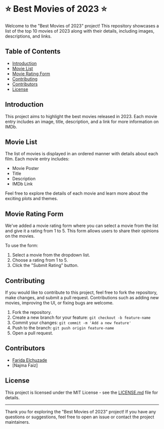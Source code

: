 # ⭐ Best Movies of 2023 ⭐

Welcome to the "Best Movies of 2023" project! This repository showcases a list of the top 10 movies of 2023 along with their details, including images, descriptions, and links.

## Table of Contents

- [Introduction](#introduction)
- [Movie List](#movie-list)
- [Movie Rating Form](#movie-rating-form)
- [Contributing](#contributing)
- [Contributors](#contributors)
- [License](#license)

## Introduction

This project aims to highlight the best movies released in 2023. Each movie entry includes an image, title, description, and a link for more information on IMDb.

## Movie List

The list of movies is displayed in an ordered manner with details about each film. Each movie entry includes:
- Movie Poster
- Title
- Description
- IMDb Link

Feel free to explore the details of each movie and learn more about the exciting plots and themes.

## Movie Rating Form

We've added a movie rating form where you can select a movie from the list and give it a rating from 1 to 5. This form allows users to share their opinions on the movies.

To use the form:
1. Select a movie from the dropdown list.
2. Choose a rating from 1 to 5.
3. Click the "Submit Rating" button.

## Contributing

If you would like to contribute to this project, feel free to fork the repository, make changes, and submit a pull request. Contributions such as adding new movies, improving the UI, or fixing bugs are welcome.

1. Fork the repository.
2. Create a new branch for your feature: `git checkout -b feature-name`
3. Commit your changes: `git commit -m 'Add a new feature'`
4. Push to the branch: `git push origin feature-name`
5. Open a pull request.

## Contributors

- [Farida Elchuzade](https://twitter.com/faridaelchuzade)
- [Najma Faiz]

## License

This project is licensed under the MIT License - see the [LICENSE.md](LICENSE.md) file for details.

---

Thank you for exploring the "Best Movies of 2023" project! If you have any questions or suggestions, feel free to open an issue or contact the project maintainers.


